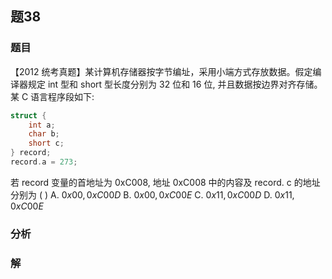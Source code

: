 
## 题38
### 题目
【2012 统考真题】某计算机存储器按字节编址，采用小端方式存放数据。假定编译器规定 int 型和 short 型长度分别为 32 位和 16 位, 并且数据按边界对齐存储。某 $\mathrm{C}$ 语言程序段如下:
```c
struct {
    int a;
    char b;
    short c;
} record;
record.a = 273;
```
若 record 变量的首地址为 0xC008, 地址 0xC008 中的内容及 record. c 的地址分别为 ( )
A. ${0x00},{0xC00D}$ 
B. ${0x00},{0xC00E}$ 
C. ${0x11},{0xC00D}$ 
D. $0x{11},{0x}{C00E}$
### 分析

### 解